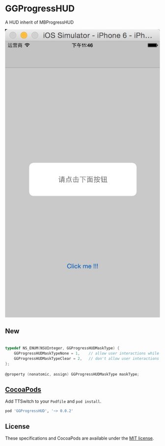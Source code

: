 # GGProgressHUD
A HUD inherit of MBProgressHUD


![image](https://github.com/Otherplayer/GGProgressHUD/raw/master/Others/screenshot.png)


## New  ##
```objective-c

typedef NS_ENUM(NSUInteger, GGProgressHUDMaskType) {
    GGProgressHUDMaskTypeNone = 1,    // allow user interactions while HUD is displayed
    GGProgressHUDMaskTypeClear = 2,   // don't allow user interactions
};

@property (nonatomic, assign) GGProgressHUDMaskType maskType;


```

## [CocoaPods](http://cocoapods.org/)

Add TTSwitch to your `Podfile` and `pod install`.

```ruby
pod 'GGProgressHUD', '~> 0.0.2'
```

## License

These specifications and CocoaPods are available under the [MIT license](http://www.opensource.org/licenses/mit-license.php).
